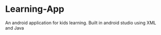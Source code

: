 # Learning-App
An android application for kids learning. Built in android studio using XML and Java
